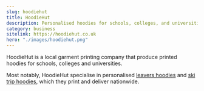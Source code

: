 ```yaml
---
slug: hoodiehut
title: HoodieHut
description: Personalised hoodies for schools, colleges, and universities.
category: business
sitelink: https://hoodiehut.co.uk
hero: "./images/hoodiehut.png"
---
```

<p>HoodieHut is a local garment printing company that produce printed hoodies for schools, colleges and universities.</p>
<p>Most notably, HoodieHut specialise in personalised <a href="https://www.hoodiehut.co.uk/leavers-hoodies/">leavers hoodies</a> and <a href="https://www.hoodiehut.co.uk/ski-hoodies/">ski trip hoodies</a>, which they print and deliver nationwide.</p>